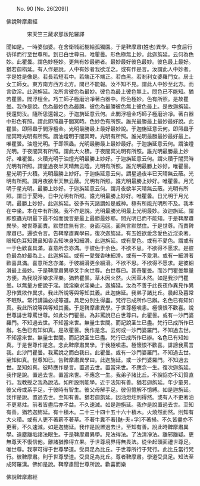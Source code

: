 ﻿　　No. 90 [No. 26(209)]

佛說鞞摩肅經

　　　　宋天竺三藏求那跋陀羅譯


聞如是。一時婆伽婆。在舍衛城祇樹給孤獨園。于是鞞摩肅(姓也)異學。中食后行彷徉而行至世尊所。到已白世尊曰。唯瞿曇。形色極無上妙。此迦旃延。云何為色妙。此瞿曇。謂色妙極妙。更無有妙最勝者。最妙最好彼色最妙。彼色最上最好。猶若迦栴延。有人作是說。人中有妙者我欲淫之。或有作是言。汝謂此人中妙者。字是姓是像是。若長若短若中。若端正不端正。若白黑。若剎利女婆羅門女。居士女工師女。東方南方西方北方。問已不能報。汝不知不見。謂此人中妙至北方。而言欲淫。此迦旃延。汝所言彼色為最妙。彼色為最上彼色無上。問色已不能知。猶若瞿曇。閻浮檀金。巧工師子極磨治凈著白器中。形色極妙。色有所照。是故瞿曇。我作是說。色為最妙色為最勝。彼色為最勝彼色無上彼色最上。是故迦旃延。我還問汝。隨所思還報之。于迦旃延意云何。此閻浮檀金巧師子極磨治凈。著白器中形色有照。謂此即照蟲于闇冥時。色妙色有所照。誰光最勝最上最妙最好說。此瞿曇。即照蟲于閻浮檀金。光明最勝最上最好最妙說。于迦旃延意云何。即照蟲于闇冥時光明有所照。謂油燈明于闇冥時。光明有所照。誰光明最勝最妙最好最上。唯瞿曇。油燈光明。于即照蟲。光明最勝最上最妙最好。于迦旃延意云何。謂油燈光明。于夜闇冥有所照。謂此大火積。于夜闇冥光明有所照。誰光明最勝最上妙好。唯瞿曇。火積光明于油燈光明最勝上妙好。于迦旃延意云何。謂火積于闇冥時光明有所照。謂星過夜半天晴無云曀。光明有所照。誰光明最勝上妙好。唯瞿曇。星光明于火積。光明最勝上妙好。于迦旃延意云何。謂星過夜半已天晴無云蔽。光明有所照。謂月夜欲半天無云蔽。光明有所照。誰光明最勝上妙好。唯瞿曇。月光明于星光明。最勝上妙好。于迦旃延意云何。謂月夜欲半天晴無云蔽。光明有所照。謂日于夏時。日中光明有所照。誰光明最勝上妙好。唯瞿曇。日光明于月光明。最勝上妙好。此迦旃延。彼多有天諸謂如是威神。極有所能光明所不及。我本在中坐。本在中有所說。我不作是說。光明最勝光明最上光明最妙。汝迦旃延。謂即照蟲光明最下最不如而說言是最上最勝最妙耶。問光明已而不能知。于是鞞摩肅異學。被世尊面責。默然住無有言。身面污回。面無言默然住。于是世尊。而責鞞摩肅已。還欲令言。告鞞摩肅異學曰。復次迦旃延。有五姓欲愛念愛色近淫染著。眼知色耳知聲鼻知香舌知味身知細滑。此迦旃延。或有愛色。或有不愛色。謂或有一于色歡喜具滿。喜意所念亦滿。于彼色于余色。不欲不思。不欲得不愿求。是彼色最為妙最為上。此迦旃延。或有一愛聲香味細滑。或有一不愛滑。或有一細滑者歡喜具滿。喜意所念亦滿。于彼細滑更余細滑。不欲不思。不欲得不愿求。是彼細滑最上最妙。于是鞞摩肅異學叉手向世尊。白世尊曰。甚奇瞿曇。而沙門瞿曇無量方便。為我說淫樂求淫樂。猶若瞿曇。草木因火然。火因草木然。如是我沙門瞿曇。以無量方便說于淫。說淫樂求淫樂止。迦旃延。汝為不善于此長夜作異見作異忍作異欲作異求。我此所說等與等知其義。此迦旃延。我弟子諸比丘。晨起及暮常不眠臥。常行講論必成等道。具足分別生得盡。梵行已成所作已辦。名色已有知如真。我此所說等與等知其義。于是鞞摩肅異學。于世尊極嗔恚。極懷恨不歡喜。說世尊誹世尊罵世尊。如此沙門瞿曇。為非罵說已白世尊曰。此瞿曇。或有一沙門婆羅門。不知過去世。不知當來世。無量生世間。而記說圣生已盡。梵行已成所作已辦。名色已有知如真。是故瞿曇。我作是念。云何或一沙門婆羅門。不知過去世。不知當來世。無量生世間。而記說圣生已盡。梵行已成所作已辦。名色已有知如真。于是世尊作是念。念此鞞摩肅異學。于我極嗔恚。極懷恨不歡喜。誹謗我罵詈我。此沙門瞿曇。我罵說之而白我曰。此瞿曇。或有一沙門婆羅門。不知過去世。至知如真。世尊知已。告鞞摩肅異學曰。此迦旃延。或一沙門婆羅門。不知過去世。至知如真。彼時應作是言。置過去世。置當來世。不應念一生。復次迦旃延。我作是說。置過去世。置當來世。不應念一生。我弟子諸比丘。不諛諂亦不幻質直行。我教授之我為說法。如所設則能學。近于法知有善。猶若迦旃延。年少童男。彼父母或系手足。于彼時有智生。彼父母解手足。彼但憶解不憶縛。如是迦旃延。我作是說。置過去世。至知有善。猶若迦旃延。因油燈炷則得然。或有人不更著油不更易炷。前者皆盡后亦不益。不久速滅。如是迦旃延。我作是說置過去世。至知有善。猶若迦旃延。有十積木。二十三十四十五十六十積木。火燒然而然。則知有大火積。或有人更不著薪不著草。不著牛糞不著[麩-夫+孚]不著掃。不久皆盡亦不更著。不久速滅。如是迦旃延。我作是說置過去世。至知有善。說此時鞞摩肅異學。遠塵離垢諸法眼生。于是鞞摩肅異學。見法得法。了法清凈法。離邪離疑。更無尊天不復信他。離諸猶豫得立果。于世尊境界得無畏法。從坐起頭面禮世尊足。唯世尊。我寧可得于世尊學道。受具足為比丘。于世尊所行于梵行。此比丘當行梵行。彼鞞摩肅。則于世尊學道。受具足為比丘。尊者鞞摩肅。學道受具足。知法至成阿羅漢。佛如是說。鞞摩肅聞世尊所說。歡喜而樂

佛說鞞摩肅經

